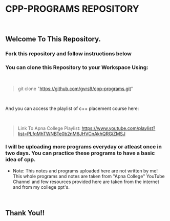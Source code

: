 # CPP-PROGRAMS REPOSITORY

<br>

## Welcome To This Repository.

### Fork this repository and follow instructions below

### You can clone this Repository to your Workspace Using:

<br>

> git clone "https://github.com/gvrs9/cpp-programs.git" 

<br>

And you can access the playlist of c++ placement course here:

<br>

> Link To Apna College Playlist: https://www.youtube.com/playlist?list=PLfqMhTWNBTe0b2nM6JHVCnAkhQRGiZMSJ

### I will be uploading more programs everyday or atleast once in two days. You can practice these programs to have a basic idea of cpp.

* Note: This notes and programs uploaded here are not written by me! This whole programs and notes are taken from "Apna College" YouTube Channel and few resources provided here are taken from the internet and from my college ppt's.
<br>

## Thank You!!





